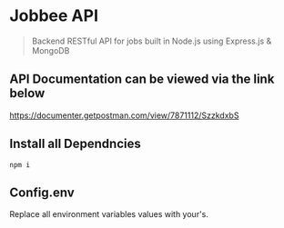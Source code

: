 # Jobbee API
>Backend RESTful API for jobs built in Node.js using Express.js & MongoDB

## API Documentation can be viewed via the link below
https://documenter.getpostman.com/view/7871112/SzzkdxbS

## Install all Dependncies
```
npm i
```
## Config.env 
Replace all environment variables values with your's.